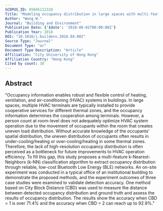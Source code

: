 ```yaml
---
SCOPUS_ID: 85045112328
Title: "Modeling occupancy distribution in large spaces with multi-feature classification algorithm"
Author: "Wang W."
Journal: "Building and Environment"
Publication Date: {'$date': '2018-06-01T00:00:00Z'}
Publication Year: 2018
DOI: "10.1016/j.buildenv.2018.04.002"
Source Type: "Journal"
Document Type: "ar"
Document Type Description: "Article"
Affiliation: "City University of Hong Kong"
Affiliation Country: "Hong Kong"
Cited by count: 38
---
```


## Abstract
"Occupancy information enables robust and flexible control of heating, ventilation, and air-conditioning (HVAC) systems in buildings. In large spaces, multiple HVAC terminals are typically installed to provide cooperative services for different thermal zones, and the occupancy information determines the cooperation among terminals. However, a person count at room-level does not adequately optimize HVAC system operation due to the movement of occupants within the room that creates uneven load distribution. Without accurate knowledge of the occupants’ spatial distribution, the uneven distribution of occupants often results in under-cooling/heating or over-cooling/heating in some thermal zones. Therefore, the lack of high-resolution occupancy distribution is often perceived as a bottleneck for future improvements to HVAC operation efficiency. To fill this gap, this study proposes a multi-feature k-Nearest-Neighbors (k-NN) classification algorithm to extract occupancy distribution through reliable, low-cost Bluetooth Low Energy (BLE) networks. An on-site experiment was conducted in a typical office of an institutional building to demonstrate the proposed methods, and the experiment outcomes of three case studies were examined to validate detection accuracy. One method based on City Block Distance (CBD) was used to measure the distance between detected occupancy distribution and ground truth and assess the results of occupancy distribution. The results show the accuracy when CBD = 1 is over 71.4% and the accuracy when CBD = 2 can reach up to 92.9%."
